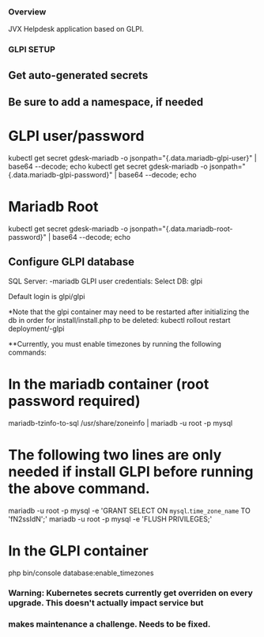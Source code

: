 ### Overview ###

JVX Helpdesk application based on GLPI.


### GLPI SETUP ###

## Get auto-generated secrets
## Be sure to add a namespace, if needed
# GLPI user/password
kubectl get secret gdesk-mariadb -o jsonpath="{.data.mariadb-glpi-user}" | base64 --decode; echo
kubectl get secret gdesk-mariadb -o jsonpath="{.data.mariadb-glpi-password}" | base64 --decode; echo

# Mariadb Root
kubectl get secret gdesk-mariadb -o jsonpath="{.data.mariadb-root-password}" | base64 --decode; echo

## Configure GLPI database
SQL Server: <release-name>-mariadb
GLPI user credentials: <from above>
Select DB: glpi

Default login is glpi/glpi

*Note that the glpi container may need to be restarted after initializing the db in order for install/install.php to be deleted:
  kubectl rollout restart deployment/<deployment-name>-glpi

**Currently, you must enable timezones by running the following commands:
# In the mariadb container (root password required)
mariadb-tzinfo-to-sql /usr/share/zoneinfo | mariadb -u root -p mysql
# The following two lines are only needed if install GLPI before running the above command.
mariadb -u root -p mysql -e 'GRANT SELECT ON `mysql`.`time_zone_name` TO 'fN2ssIdN';'
mariadb -u root -p mysql -e 'FLUSH PRIVILEGES;'

# In the GLPI container
php bin/console database:enable_timezones

### Warning: Kubernetes secrets currently get overriden on every upgrade. This doesn't actually impact service but
### makes maintenance a challenge. Needs to be fixed.

